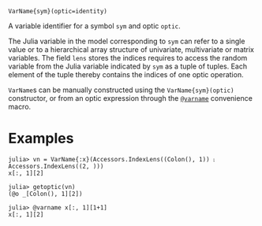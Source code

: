 ```
VarName{sym}(optic=identity)
```

A variable identifier for a symbol `sym` and optic `optic`.

The Julia variable in the model corresponding to `sym` can refer to a single value or to a hierarchical array structure of univariate, multivariate or matrix variables. The field `lens` stores the indices requires to access the random variable from the Julia variable indicated by `sym` as a tuple of tuples. Each element of the tuple thereby contains the indices of one optic operation.

`VarName`s can be manually constructed using the `VarName{sym}(optic)` constructor, or from an optic expression through the [`@varname`](@ref) convenience macro.

# Examples

```jldoctest; setup=:(using Accessors)
julia> vn = VarName{:x}(Accessors.IndexLens((Colon(), 1)) ⨟ Accessors.IndexLens((2, )))
x[:, 1][2]

julia> getoptic(vn)
(@o _[Colon(), 1][2])

julia> @varname x[:, 1][1+1]
x[:, 1][2]
```
